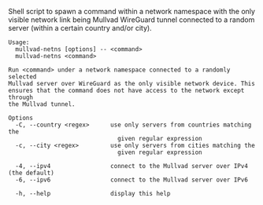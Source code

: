 Shell script to spawn a command within a network namespace with the only
visible network link being Mullvad WireGuard tunnel connected to a random
server (within a certain country and/or city).

```text
Usage:
  mullvad-netns [options] -- <command>
  mullvad-netns <command>

Run <command> under a network namespace connected to a randomly selected
Mullvad server over WireGuard as the only visible network device. This
ensures that the command does not have access to the network except through
the Mullvad tunnel.

Options
  -C, --country <regex>      use only servers from countries matching the
                               given regular expression
  -c, --city <regex>         use only servers from cities matching the
                               given regular expression

  -4, --ipv4                 connect to the Mullvad server over IPv4 (the default)
  -6, --ipv6                 connect to the Mullvad server over IPv6

  -h, --help                 display this help
```
